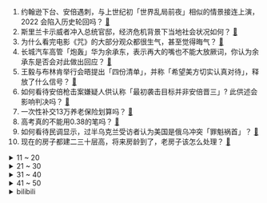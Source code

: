 1. 约翰逊下台、安倍遇刺，与上世纪初「世界乱局前夜」相似的情景接连上演，2022 会陷入历史轮回吗？ [:link:](https://www.zhihu.com/question/542415033)
2. 斯里兰卡示威者冲入总统官邸，经济危机背景下当地社会状况如何？ [:link:](https://www.zhihu.com/question/542389190)
3. 为什么看完电影《咒》的大部分观众都很生气，甚至觉得晦气？ [:link:](https://www.zhihu.com/question/542340730)
4. 长城汽车高管「炮轰」华为余承东，表示再大的嘴也不能大放厥词，你认为余承东是否会对此做出回应？ [:link:](https://www.zhihu.com/question/542175401)
5. 王毅与布林肯举行会晤提出「四份清单」，并称「希望美方切实认真对待」，释放了什么信号？ [:link:](https://www.zhihu.com/question/542402983)
6. 如何看待安倍枪击案嫌疑人供认称「最初袭击目标并非安倍晋三」? 此供述会影响判决吗？ [:link:](https://www.zhihu.com/question/542402256)
7. 一次性补交13万养老保险划算吗？ [:link:](https://www.zhihu.com/question/51850049)
8. 高考真的不能用0.38的笔吗？ [:link:](https://www.zhihu.com/question/327586019)
9. 如何看待民调显示，过半乌克兰受访者认为美国是俄乌冲突「罪魁祸首」？ [:link:](https://www.zhihu.com/question/541410848)
10. 现在的房子都建二三十层高，将来房龄到了，老房子该怎么处理？ [:link:](https://www.zhihu.com/question/440200131)
<details>
<summary>11 ~ 20</summary>

11. 同样都是走高端路线，为什么钟薛高被骂上热搜，而哈根达斯却没有？ [:link:](https://www.zhihu.com/question/542000007)
12. 乌克兰否认俄摧毁两套「海马斯」火箭炮的消息，具体情况如何？ [:link:](https://www.zhihu.com/question/542029281)
13. 如何评价电影《隐入尘烟》？ [:link:](https://www.zhihu.com/question/516290284)
14. 高三查分前，你的心情如何? [:link:](https://www.zhihu.com/question/539267278)
15. 网传一游客从泸定桥坠入大渡河，警方称「正在全力搜救」，目前救援进展如何？出游应注意什么？ [:link:](https://www.zhihu.com/question/542372834)
16. 菲尔兹奖得主许埈珥从小沉迷写诗，24 岁才正式学数学，他的成功中最重要的是天赋、良师还是什么？ [:link:](https://www.zhihu.com/question/541828576)
17. 如何看待罗翔的「爱具体的人，而非爱抽象的人」? [:link:](https://www.zhihu.com/question/486879608)
18. 有些车主宁愿把车停在路边也不愿意花几百块钱租个车位是什么心理？ [:link:](https://www.zhihu.com/question/478255238)
19. 夏普最新上市的手机采用了小米和索尼联合研发的IMX989 CMOS，它是否需要向小米支付授权费？ [:link:](https://www.zhihu.com/question/542253432)
20. 网传 2022 年省考华图疑似泄题，华图教育官方否认，真实情况是怎样的？ [:link:](https://www.zhihu.com/question/542404877)
</details>
<details>
<summary>21 ~ 30</summary>

21. 据说《咒》很邪门，是真的吗？ [:link:](https://www.zhihu.com/question/542249569)
22. 如果我 CS:GO 见到人百分百命中率但是不会爆头，我的职业生涯会到何种程度? [:link:](https://www.zhihu.com/question/531174570)
23. 看完恐怖电影《咒》后是什么感受？ [:link:](https://www.zhihu.com/question/522738411)
24. 上海瑞金医院内一男子持刀伤人致 4 伤，警方通报「民警开枪将其击伤制服」，涉事男子将承担哪些法律责任？ [:link:](https://www.zhihu.com/question/542366857)
25. 2022 LPL 夏季赛 TES 2:1 RNG 已取七连胜，如何评价这场比赛？ [:link:](https://www.zhihu.com/question/542407353)
26. 如何看待刘备入川后铸直百五铢的行为？为何当时只有蜀汉铸大钱没有造成经济崩溃？ [:link:](https://www.zhihu.com/question/68563491)
27. 如果将《间谍过家家》中的女儿换成儿子会如何呢？作品是否还能保持高人气？ [:link:](https://www.zhihu.com/question/531413564)
28. 能干成大事的人都是什么样的人？ [:link:](https://www.zhihu.com/question/426658242)
29. 成绩很差，去了一个普通高中，还有希望吗？ [:link:](https://www.zhihu.com/question/542407154)
30. 《星汉灿烂》第 5-12 集拍得怎么样？哪些剧情点值得关注？ [:link:](https://www.zhihu.com/question/541889541)
</details>
<details>
<summary>31 ~ 40</summary>

31. 如何评价综艺《中国说唱巅峰对决》第三期？ [:link:](https://www.zhihu.com/question/542378517)
32. 你最早明白的道理是什么？ [:link:](https://www.zhihu.com/question/479342858)
33. 不喜欢人际交往，喜欢独处的人有问题吗? [:link:](https://www.zhihu.com/question/541294388)
34. 为什么中学的物理、化学实验用托盘天平而不是下面这种读数简便、精度又高的电子秤? [:link:](https://www.zhihu.com/question/541214292)
35. 常年带竞赛班的老师是怎么一眼看出天才型选手的? [:link:](https://www.zhihu.com/question/530881033)
36. 有一个弟弟是种怎样的体验？ [:link:](https://www.zhihu.com/question/30363074)
37. 7 月 9 日起海口全市范围实施 7 天临时性管控措施，目前海口疫情情况如何？ [:link:](https://www.zhihu.com/question/542391061)
38. 正确背单词的方法是什么？ [:link:](https://www.zhihu.com/question/24113539)
39. 完全不想上班，想裸辞一段时间，有什么好的建议？ [:link:](https://www.zhihu.com/question/434189474)
40. 可以给我讲讲给你带来遗憾的事情吗？ [:link:](https://www.zhihu.com/question/542390129)
</details>
<details>
<summary>41 ~ 50</summary>

41. 安倍晋三遭枪击身亡，按照日本法律行凶者涉嫌何种罪名？会不会被判处死刑？ [:link:](https://www.zhihu.com/question/542343544)
42. 智商在巨大的信息差面前真的很无力吗？ [:link:](https://www.zhihu.com/question/520366221)
43. 观日出、看雪山、自行车挑战 100 公里绕城绿道......如何看待成都人的解压方式？ [:link:](https://www.zhihu.com/question/541859974)
44. 有什么适合新手小白做的菜？ [:link:](https://www.zhihu.com/question/535782532)
45. 即将进入高三，我是继续待在平行班当第一，还是选择去尖子班垫底？ [:link:](https://www.zhihu.com/question/542265963)
46. 读书真的那么重要吗，不读书难道在这个世界上就生存不了了吗？ [:link:](https://www.zhihu.com/question/540823587)
47. 侠客行里，石清为什么选择闵柔，却不选梅芳姑？ [:link:](https://www.zhihu.com/question/304315434)
48. 23考研从暑假开始，一天就要学习10个小时以上吗？ [:link:](https://www.zhihu.com/question/541670602)
49. 真正热爱写作的网文作者是什么样的？ [:link:](https://www.zhihu.com/question/531788793)
50. 如何看待「父亲为锻炼孩子独立能力，让孩子自己回家，孩子却走丢」？在锻炼孩子成长时，有什么更好的方法？ [:link:](https://www.zhihu.com/question/541382454)
</details><details>
<summary>bilibili</summary>

1. 【最伟大的作品 | 官方MV 】周杰伦 化身时空旅人与艺术家们相遇 [:link:](//www.bilibili.com/video/BV1ua411p7iA)
2. 谋 权 篡 位（番外篇①） [:link:](//www.bilibili.com/video/BV1aG411W7zm)
3. 《原神》须弥前瞻短片01——神奇的草元素 [:link:](//www.bilibili.com/video/BV1e3411c7Xk)
4. 友情提示：本期视频仅是一个友情提示 [:link:](//www.bilibili.com/video/BV1Qr4y177SR)
5. 为什么是《最伟大的作品》？ [:link:](//www.bilibili.com/video/BV1ma411D7VN)
6. 【原神大电影】旅行者，我们还能再见嘛？ [:link:](//www.bilibili.com/video/BV1uB4y1p7Yn)
7. 这绝对是我这辈子干过最天才的事情！ [:link:](//www.bilibili.com/video/BV1XG411W74W)
8. 男友为了搞定未来岳父不惜掏空钱包 [:link:](//www.bilibili.com/video/BV1a3411c7G6)
9. 【时代少年团】《时代夏令营》01：出乎意料的夏令营 [:link:](//www.bilibili.com/video/BV1zG411W7Rp)
10. 笑死！这才是《最伟大的作品》原版MV视频！！ [:link:](//www.bilibili.com/video/BV17a411p79N)
<details>
<summary>11 ~ 20</summary>

11. 【现场】安倍晋三中枪瞬间 [:link:](//www.bilibili.com/video/BV1GU4y1D7op)
12. 10s [:link:](//www.bilibili.com/video/BV1i34y1n723)
13. 【现场画面】安倍晋三演讲时中枪 处于心肺停止状态 [:link:](//www.bilibili.com/video/BV1jt4y1b7nb)
14. ⚡领 导 讲 话⚡ [:link:](//www.bilibili.com/video/BV1La41197wZ)
15. 三个星期实现了《锦鲤玉扇》的开扇动画，第一次画会动的水。 [:link:](//www.bilibili.com/video/BV19Y4y1E7zE)
16. 【亮记生物鉴定】网络热传生物鉴定41 [:link:](//www.bilibili.com/video/BV1SS4y1E7eG)
17. 《这 数 学！不 写 也 罢！！！！》 [:link:](//www.bilibili.com/video/BV1iW4y1U7eh)
18. 论同一寝室的高考分数的人差异 [:link:](//www.bilibili.com/video/BV1dZ4y1a7Tu)
19. 国外专业音乐人如何评价周杰伦《最伟大的作品》？ [:link:](//www.bilibili.com/video/BV1oV4y1J7k3)
20. ⚡ 最 逆 天 的 作 品 ⚡ [:link:](//www.bilibili.com/video/BV1d34y1p7qS)
</details>
<details>
<summary>21 ~ 30</summary>

21. 如果广告用了错误的音效…… [:link:](//www.bilibili.com/video/BV1834y1p7Bk)
22. 周杰伦歌迷的速度！五台计算器演奏最伟大的作品——周杰伦 [:link:](//www.bilibili.com/video/BV1d34y1p75e)
23. “真是心里脏，看谁都脏” [:link:](//www.bilibili.com/video/BV1Et4y1b7WX)
24. 爱 捣 蛋 的 嘎 子 [:link:](//www.bilibili.com/video/BV1b3411F7Db)
25. 在平凡的一天 平平淡淡的去领了个证 [:link:](//www.bilibili.com/video/BV1cV4y1n7JY)
26. 李自成是如何击败大明的？【小约翰】 [:link:](//www.bilibili.com/video/BV1h94y1X7GT)
27. 当阿尼亚变成了男孩子！！！ [:link:](//www.bilibili.com/video/BV11t4y1t7qc)
28. 对美国女友说一整天的"栓Q"，她会...... [:link:](//www.bilibili.com/video/BV1sa411p7Eh)
29. 更伟大的作品：歌词里全是哥的歌名 [:link:](//www.bilibili.com/video/BV1RY4y1E7Ge)
30. 辣妹拍照姿势 [:link:](//www.bilibili.com/video/BV1EB4y1i7AT)
</details>
<details>
<summary>31 ~ 40</summary>

31. 被中国订单吓懵的俄罗斯铁匠大叔 [:link:](//www.bilibili.com/video/BV1zG411W7Wz)
32. 《中国机长》的十个个细节！吴京客串，为何被称为航空史的奇迹？ [:link:](//www.bilibili.com/video/BV1iB4y1i7S1)
33. 守规矩的人最受欺负 [:link:](//www.bilibili.com/video/BV173411c754)
34. 大家评评理，这回鸡冤、鳖冤还是二哥最冤？ [:link:](//www.bilibili.com/video/BV1oZ4y1a7Qk)
35. 我是烟绯 请不要叫我张三！ [:link:](//www.bilibili.com/video/BV19f4y1Z7um)
36. 皇上杀了皇上 [:link:](//www.bilibili.com/video/BV1WV4y1n7ax)
37. 【罗翔】冒充罗老师算招摇撞骗罪吗？读评论#17 [:link:](//www.bilibili.com/video/BV1BW4y1U78G)
38. 哭了！女子因父亲去世崩溃 交警暖心代驾 [:link:](//www.bilibili.com/video/BV1Wa411p7S9)
39. 不节食！极速减肥20斤！100%成功减肥方法分享！ [:link:](//www.bilibili.com/video/BV1pN4y1M7ez)
40. 全世界都在讲你干嘛~ [:link:](//www.bilibili.com/video/BV16S4y1n7rj)
</details>
<details>
<summary>41 ~ 50</summary>

41. 你敢相信这么帅的人居然是初中生 [:link:](//www.bilibili.com/video/BV1qY4y1E7FA)
42. 练练打水漂吧行吗 [:link:](//www.bilibili.com/video/BV1sY4y1J7Lk)
43. 怎拍怎不火系列之《不火也拍》～～～ [:link:](//www.bilibili.com/video/BV1x34y1n7jy)
44. 不要啊阿尼亚！！！！！！！！！ [:link:](//www.bilibili.com/video/BV1tr4y1u7Wb)
45. 未来的卫生间到底该咋做？鉴定网络热门装修视频 [:link:](//www.bilibili.com/video/BV1QW4y1U7ph)
46. 来跟我一起挑战《最伟大的作品》 [:link:](//www.bilibili.com/video/BV1Kt4y1b7kc)
47. 高考后30天, 我写了款全新的LOL助手软件. 永久免费  代码开源 众多功能 欢迎使用 [:link:](//www.bilibili.com/video/BV1nU4y1D7FQ)
48. 《流量密码》 [:link:](//www.bilibili.com/video/BV15v4y1M7js)
49. 蓝朋友抓蛇，这结果来的太突然了 [:link:](//www.bilibili.com/video/BV1Jt4y1b7tV)
50. 第二回：面果工匠显神通毫无保留，义父侯师开眼界赞不绝口 [:link:](//www.bilibili.com/video/BV1CW4y1U7hx)
</details>
<details>
<summary>51 ~ 60</summary>

51. 挑战周杰伦的绝活？传说中的三键成曲！！！ [:link:](//www.bilibili.com/video/BV1VY4y1J7oX)
52. aespa最新回归曲Girls MV公开！ [:link:](//www.bilibili.com/video/BV1Ht4y1b79v)
53. “两分四十九秒，带你感受JOJO的极致魅力！” [:link:](//www.bilibili.com/video/BV1bN4y1M7bM)
54. 广电总局：反对病态整容“娘炮”审美，反对以“流量”选演员 [:link:](//www.bilibili.com/video/BV1Ha411p7bk)
55. 拿捏女朋友心理...哈哈！ [:link:](//www.bilibili.com/video/BV1q34y1n79J)
56. 用一张脸弹出【爱你】 [:link:](//www.bilibili.com/video/BV1jT411g76Y)
57. “令人糟心的楼上邻居。” [:link:](//www.bilibili.com/video/BV1F3411c7FD)
58. 最后一句“爸爸妈妈”，再累也值了好吗！ [:link:](//www.bilibili.com/video/BV183411c7Sf)
59. 课 堂 请 勿 对 对 子【全新季】！！！ [:link:](//www.bilibili.com/video/BV1sW4y1U7au)
60. 巡剪第二站！成都站！ [:link:](//www.bilibili.com/video/BV183411c71n)
</details>
<details>
<summary>61 ~ 70</summary>

61. 探访美国唯一，米其林中式宫廷菜！传统中餐如何征服美国胃？ [:link:](//www.bilibili.com/video/BV1Qf4y1Z7Xf)
62. Kevin的木头【木雕一只屑狐狸】 [:link:](//www.bilibili.com/video/BV1dY4y1E7vn)
63. 《明日方舟》EP - A Long Vacation [:link:](//www.bilibili.com/video/BV18f4y1d7af)
64. 上海懵逼地鼠，沪语且暴躁 [:link:](//www.bilibili.com/video/BV1FT411g7gR)
65. 热搜“荔枝屁股发黑是虫㞎㞎”这是真的吗? [:link:](//www.bilibili.com/video/BV1494y1X7JN)
66. 《太怪了，再看一眼》 [:link:](//www.bilibili.com/video/BV1Nv4y1M7KS)
67. 我曾七次鄙视自己的灵魂 [:link:](//www.bilibili.com/video/BV1J3411c7DD)
68. ⚡️派 对 浪 客⚡️D J  垃 姬 兔  【咬人猫】 [:link:](//www.bilibili.com/video/BV1JT411g7Xd)
69. 全网唯一喵巴罗来啦！！！ [:link:](//www.bilibili.com/video/BV1VY4y1J7Js)
70. 鱼仔：这情况搁谁谁不烦吶… [:link:](//www.bilibili.com/video/BV1RN4y1M7gT)
</details>
<details>
<summary>71 ~ 80</summary>

71. 重铸七月番荣光 我辈义不容辞！2022七月新番吐槽！ [:link:](//www.bilibili.com/video/BV1hB4y1p7Mw)
72. 请放心，咱家绝对公平 [:link:](//www.bilibili.com/video/BV1BU4y1S7PX)
73. 销冠是如何炼成的？可能是因为经历了无数次的力挽狂澜！ [:link:](//www.bilibili.com/video/BV1Df4y1Z7uX)
74. 什么是老婆 [:link:](//www.bilibili.com/video/BV1Z34y1p7U5)
75. 本来想办婚礼，一不小心办成了漫展...... [:link:](//www.bilibili.com/video/BV1TL4y1A77N)
76. 第一次拍印度夜市，吃个街头冰淇淋 [:link:](//www.bilibili.com/video/BV1rY4y1E7Fd)
77. 《最伟大的作品》全站最硬核的解析 [:link:](//www.bilibili.com/video/BV1RS4y1n7FH)
78. 铁根要直播啦！7月8日晚六点记得来看哦 [:link:](//www.bilibili.com/video/BV1Ev4y1M7Cg)
79. 我的世界很可怕！！【MC暮色森林#6】 [:link:](//www.bilibili.com/video/BV1AV4y1n77z)
80. 【水果猎人】网络热门水果鉴定11 [:link:](//www.bilibili.com/video/BV1cL4y1A78T)
</details>
<details>
<summary>81 ~ 90</summary>

81. 我为什么从200w粉的电竞自媒体离职 [:link:](//www.bilibili.com/video/BV18t4y1b7qw)
82. “ 虽然我结束了回合，但这一定不是最后一个回合！” [:link:](//www.bilibili.com/video/BV1Nt4y1b74A)
83. 历时一年还原1300年前的荔枝酒，这一口是盛唐的味道 [:link:](//www.bilibili.com/video/BV1DZ4y1a73S)
84. 【荒野大镖客2】我的亚瑟比任何人都需要救赎！ [:link:](//www.bilibili.com/video/BV1Wr4y1u7xu)
85. 外媒记者被赵立坚夸奖后，纷纷用中文提问 [:link:](//www.bilibili.com/video/BV17W4y1U7KB)
86. 献给我的23个粉丝 [:link:](//www.bilibili.com/video/BV11U4y1D781)
87. 骁龙8+性能分析：高通翻身了？小米12S系列功耗如何？ [:link:](//www.bilibili.com/video/BV1qN4y1M7Jx)
88. [Meme] ⚠️Candy S3rl [闪烁&流血表现注意] [:link:](//www.bilibili.com/video/BV1jr4y1u7ch)
89. 空气炸锅薯条，视觉和味觉的双重享受！ [:link:](//www.bilibili.com/video/BV1RW4y1z74A)
90. “叛 逆 猫 猫 队” [:link:](//www.bilibili.com/video/BV1AV4y1n7Qk)
</details>
<details>
<summary>91 ~ 100</summary>

91. 它看起来，好像一条猫啊 [:link:](//www.bilibili.com/video/BV1D34y1n7ue)
92. 宿舍当妈记之《最后的椰子冻》 [:link:](//www.bilibili.com/video/BV1qW4y1U7xJ)
93. 小龙翘首，花开正盛。 [:link:](//www.bilibili.com/video/BV1fS4y1n73p)
94. 74岁大娘做的全素蛋堡，个头大，味道好，感恩遇到可爱的人，珍重安好 [:link:](//www.bilibili.com/video/BV1A34y1W7kg)
95. 【最伟大的作品】音画同步率高达99.99999% [:link:](//www.bilibili.com/video/BV1DZ4y1a7fD)
96. 《她要的，你不懂》 [:link:](//www.bilibili.com/video/BV1Ca411D7cw)
97. 【真人特效】仙侠剧都不敢这么拍！ [:link:](//www.bilibili.com/video/BV18N4y1g7Wq)
98. 7月5日，广东。10人拿不出100元！台湾阿公在广东劝朋友别来大陆？结局让人乐翻！ [:link:](//www.bilibili.com/video/BV13L4y1A7ma)
99. 老爸的自信，其实来源于老妈对他的爱。 [:link:](//www.bilibili.com/video/BV16N4y1M7ND)
100. 盼盼软面包生产过程——解压专用 [:link:](//www.bilibili.com/video/BV1GV4y1n7hx)
</details></details>